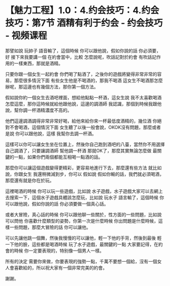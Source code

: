 # 【魅力工程】1.0：4.约会技巧：4.约会技巧：第7节 酒精有利于约会 - 约会技巧 - 视频课程

那譬如說 玩帥子 語音輸了，這個時候 你可以跟他說，假如你說的話 你必須要，好 接下來我要講一個 在約會當中，比較 怎麼說呢，吹話記對於約會 有吹話記作用的一樣東西，那就是酒精。

只要你跟一個女生一起約會 你們喝了點酒了，之後你的遊戲將變得非常非常的容易，那麼很多情況下面 有些女生他是不喝酒的，那我不喝酒 這女生不喝酒那怎麼辦呢，那這邊也有幾個方法，那你第一個方法。

假如說你約一個女生去酒吧裡面，想給他點點一杯酒，這女生說 我不太喜歡喝酒 怎麼這麼，那你這時候就給他跟他說，這邊的調酒師 我認識，那個到時候我跟他說，幫你調一杯酒精濃度不高的。

他們這邊調酒調得非常非常好喝，給他來給你來一杯最低度酒精的，幾位酒 你絕對不會喝酒，這個情況下面 女生聽了以後一般會說，OKOK沒有問題，那麼或者是說 你可以跟他說，這樣 我幫你去調一杯酒。

這樣可以你可以讓女生坐在位置上，然後你自己跑到酒吧的八臺，當然你不用選擇自己調酒了，只要讓調酒師 幫他調一杯酒 那就OK了，那麼其實無論怎麼做 最關鍵的一點，如果你們兩個都能互相喝一點酒的話。

那麼你可以讓這個遊戲變得更精彩，更容易地進行下去，那麼還有些方法 就比如說，你跟女生 我還稍微減到步，你可以 假如說 假如你輸的話，我們就必須喝酒，那麼還有就是你在於玩。

這裡喝酒的時候 你可以玩一些遊戲，比如說 水子遊戲，水子遊戲大家可以去網上去搜索一下，這個水子遊戲具體該怎麼玩，比如說 玩水子 語言輸了，這個時候 你可以跟他說，假如你說的話 你必須要做一個真心話。

或者大冒險，真心話的時候 你可以跟他聊一些關於，性方面的一些問題，比如說可以問他 你喜歡什麼類型的姿勢，你第一次是什麼時候 你出問題是什麼時候，這樣一些問題，那麼大冒險的話 你可以讓他。

可以先讓他跳一個舞，然後我慢慢的可以讓他，輕一下他的手背，然後到最後 輕一下他的臉，這些都是喝酒時候 玩了水子遊戲，最關鍵的一點 大家要記得，在約會的時候 你一定要表現的，特别像一個男人一樣。

所有的決定 需要你來做，你要表現的強勢一點，千萬不要想一個給，沒有一個女人會喜歡給的，所以祝大家有一個非常完美的約會。

謝謝。